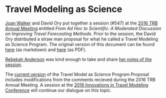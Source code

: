 # Travel Modeling as Science

[Joan Walker](http://www.ce.berkeley.edu/people/faculty/walker) and David Ory put together a session (#547) at the [2016 TRB Annual Meeting](http://www.trb.org/AnnualMeeting/AnnualMeeting.aspx) entitled *From Ad Hoc to Scientific: A Moderated Discussion on Improving Travel Forecasting Methods*.  Prior to the session, the David Ory distributed a straw man proposal for what he called a Travel Modeling as Science Program.  The original version of this document can be found [here](https://github.com/MetropolitanTransportationCommission/travel-modeling-as-science/blob/c2d761e17cc21e4c50462af0cbf8374e3acd4644/working-draft.md) (as markdown) and [here](https://mtcdrive.box.com/travel-modeling-as-science) (as PDF).

[Rebekah Anderson](http://www.dot.state.oh.us/Divisions/Planning/SPR/Lists/SPR%20Staff/DispForm.aspx?ID=23&ContentTypeId=0x01007DC971D14233D648AE61B77280C61E47) was kind enough to take and share [her notes of the session](trb-annual-meeting-notes.md).

The [current version](working-draft.md) of the Travel Model as Science Program Proposal includes modifications from the comments recieved during the 2016 TRB Annual Meeting.  A session at the [2016 Innovations in Travel Modeling Conference](http://www.cvent.com/events/innovations-in-travel-modeling/event-summary-b5513a90f03e41cb8bb94047c1a4e53e.aspx) will continue our dialogue on this topic.
